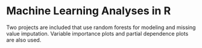 # Machine Learning Analyses in R

Two projects are included that use random forests for modeling and missing value imputation. Variable importance plots and partial dependence plots are also used.
